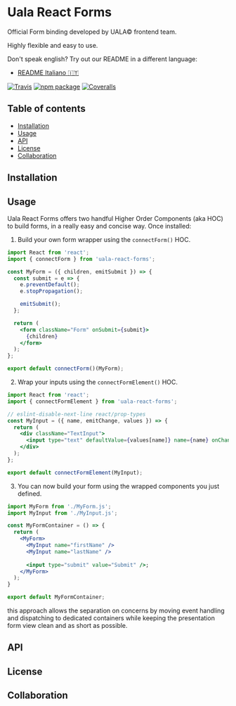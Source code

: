 # Uala React Forms

Official Form binding developed by UALA© frontend team.

Highly flexible and easy to use.

Don't speak english? Try out our README in a different language:

- [README Italiano :it:](README.it.md)

[![Travis][build-badge]][build]
[![npm package][npm-badge]][npm]
[![Coveralls][coveralls-badge]][coveralls]

[build-badge]: https://img.shields.io/travis/user/repo/master.png?style=flat-square
[build]: https://travis-ci.org/user/repo
[npm-badge]: https://img.shields.io/npm/v/npm-package.png?style=flat-square
[npm]: https://www.npmjs.org/package/npm-package
[coveralls-badge]: https://img.shields.io/coveralls/user/repo/master.png?style=flat-square
[coveralls]: https://coveralls.io/github/user/repo

## Table of contents
- [Installation](#installation)
- [Usage](#usage)
- [API](#api)
- [License](#license)
- [Collaboration](#collaboration)

## Installation

## Usage

Uala React Forms offers two handful Higher Order Components (aka HOC) to build forms, in a really easy and concise way. Once installed:

1. Build your own form wrapper using the `connectForm()` HOC.

```jsx
import React from 'react';
import { connectForm } from 'uala-react-forms';

const MyForm = ({ children, emitSubmit }) => {
  const submit = e => {
    e.preventDefault();
    e.stopPropagation();

    emitSubmit();
  };

  return (
    <form className="Form" onSubmit={submit}>
      {children}
    </form>
  );
};

export default connectForm()(MyForm);
```

2. Wrap your inputs using the `connectFormElement()` HOC.

```jsx
import React from 'react';
import { connectFormElement } from 'uala-react-forms';

// eslint-disable-next-line react/prop-types
const MyInput = ({ name, emitChange, values }) => {
  return (
    <div className="TextInput">
      <input type="text" defaultValue={values[name]} name={name} onChange={e => emitChange(name, e.target.value)} />
    </div>
  );
};

export default connectFormElement(MyInput);
```

3. You can now build your form using the wrapped components you just defined.

```jsx
import MyForm from './MyForm.js';
import MyInput from './MyInput.js';

const MyFormContainer = () => {
  return (
    <MyForm>
      <MyInput name="firstName" />
      <MyInput name="lastName" />
            
      <input type="submit" value="Submit" />;
    </MyForm>
  );
}

export default MyFormContainer;
```

this approach allows the separation on concerns by moving event handling and dispatching to dedicated containers while keeping the presentation form view clean and as short
as possible.

## API

## License

## Collaboration

